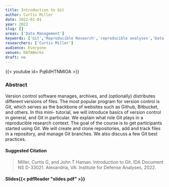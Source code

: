 ```yaml
---
title: Introduction to Git
author: Curtis Miller
date: 2022-01-01
year: 2022
slug: []
areas: ['Data Management']
keywords: ['Git','Reproducible Research','reproducible analyses','Data Management','tutorial']
researchers: ['Curtis Miller']
audience: Everyone
venues: DATAWorks
draft: no
---
```


{{< youtube id= Pq6dHTNMlOA >}}

### Abstract
Version control software manages, archives, and (optionally) distributes different versions of files. The most popular program for version control is Git, which serves as the backbone of websites such as Github, Bitbucket, and others. In this mini- tutorial, we will introduce basics of version control in general, and Git in particular. We explain what role Git plays in a reproducible research context. The goal of the course is to get participants started using Git. We will create and clone repositories, add and track files in a repository, and manage Git branches. We also discuss a few Git best practices.

#### Suggested Citation
> Miller, Curtis G, and John T Haman. Introduction to Git. IDA Document NS D-33021. Alexandria, VA: Institute for Defense Analyses, 2022.

#### Slides{{< pdfReader "slides.pdf" >}}




